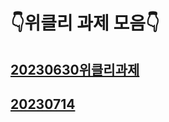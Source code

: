 # 👇위클리 과제 모음👇


## [20230630위클리과제](https://github.com/jangyeohoon/weeklyWork/tree/main/iOS_072_Jangyeohoon)

## [20230714](https://github.com/jangyeohoon/weeklyWork/tree/main/iOS_072_Jangyeohoon_0714)

